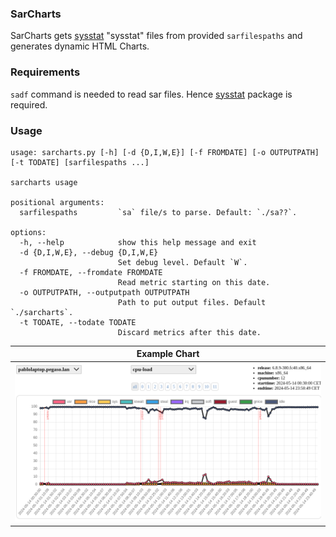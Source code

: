 ### SarCharts
SarCharts gets [sysstat](https://sysstat.github.io/) "sysstat" files from provided `sarfilespaths` and generates dynamic HTML Charts.

### Requirements
`sadf` command is needed to read sar files. Hence [sysstat](https://sysstat.github.io/) package is required.

### Usage
~~~
usage: sarcharts.py [-h] [-d {D,I,W,E}] [-f FROMDATE] [-o OUTPUTPATH] [-t TODATE] [sarfilespaths ...]

sarcharts usage

positional arguments:
  sarfilespaths         `sa` file/s to parse. Default: `./sa??`.

options:
  -h, --help            show this help message and exit
  -d {D,I,W,E}, --debug {D,I,W,E}
                        Set debug level. Default `W`.
  -f FROMDATE, --fromdate FROMDATE
                        Read metric starting on this date.
  -o OUTPUTPATH, --outputpath OUTPUTPATH
                        Path to put output files. Default `./sarcharts`.
  -t TODATE, --todate TODATE
                        Discard metrics after this date.
~~~

| Example Chart |
| --- |
| ![](/doc/sarcharts.png) |


